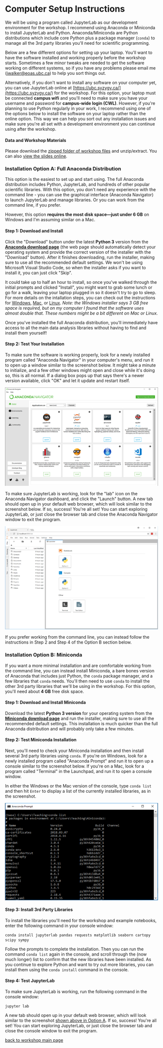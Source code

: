 # Computer Setup Instructions

We will be using a program called JupyterLab as our development environment for the workshop. I recommend using Anaconda or Miniconda to install JupyterLab and Python. Anaconda/Miniconda are Python distributions which include core Python plus a package manager (`conda`) to manage all the 3rd party libraries you'll need for scientific programming.

Below are a few different options for setting up your laptop. You'll want to have the software installed and working properly before the workshop starts. Sometimes a few minor tweaks are needed to get the software working on different systems, so if you have any problems please email me (jwalker@eoas.ubc.ca) to help you sort things out.

Alternatively, if you don't want to install any software on your computer yet, you can use JupyterLab online at [https://ubc.syzygy.ca/](https://ubc.syzygy.ca/) for the workshop. For this option, your laptop must be connected **campus wifi** and you'll need to make sure you have your username and password for **campus-wide login (CWL)**. However, if you're planning to use Python regularly in your work, I recommend using one of the options below to install the software on your laptop rather than the online option. This way we can help you sort out any installation issues and make sure you're all set with a development environment you can continue using after the workshop.


#### Data and Workshop Materials

Please download the [zipped folder of workshop files](http://bit.ly/eoas-python-download) and unzip/extract. You can also [view the slides online](http://bit.ly/eoas-python-slides).

### Installation Option A: Full Anaconda Distribution

This option is the easiest to set up and start using. The full Anaconda distribution includes Python, JupyterLab, and hundreds of other popular scientific libraries. With this option, you don't need any experience with the command line - you can use the graphical interface (Anaconda Navigator) to launch JupyterLab and manage libraries. Or you can work from the command line, if you prefer.

However, this option **requires the most disk space&mdash;just under 6 GB** on Windows and I'm assuming similar on a Mac.

#### Step 1: Download and Install

Click the "Download" button under the latest **Python 3** version from the **[Anaconda download page](https://www.anaconda.com/download/)** (the web page should automatically detect your operating system and provide the correct version of the installer with the "Download" button). After it finishes downloading, run the installer, making sure to use all the recommended default settings. We won't be using Microsoft Visual Studio Code, so when the installer asks if you want to install it, you can just click "Skip".

It could take up to half an hour to install, so once you've walked through the initial prompts and clicked "Install", you might want to grab some lunch or go for a walk, leaving your laptop plugged in so it doesn't try to go to sleep. For more details on the intallation steps, you can check out the instructions for [Windows](https://docs.anaconda.com/anaconda/install/windows), [Mac](https://docs.anaconda.com/anaconda/install/mac-os), or [Linux](http://docs.anaconda.com/anaconda/install/linux/). *Note: the Windows installer says 3 GB free space is required, but on my computer I found that the software uses almost double that. These numbers might be a bit different on Mac or Linux.*

Once you've installed the full Anaconda distribution, you'll immediately have access to all the main data analysis libraries without having to find and install them yourself!

#### Step 2: Test Your Installation

To make sure the software is working properly, look for a newly installed program called "Anaconda Navigator" in your computer's menu, and run it to open up a window similar to the screenshot below. It might take a minute to initialize, and a few other windows might open and close while it's doing so, this is all normal. If a dialog box pops up that says there's a newer version available, click "OK" and let it update and restart itself.

![Anaconda Navigator](img/screenshots/navigator.png)


To make sure JupyterLab is working, look for the "lab" icon on the Anaconda Navigator dashboard, and click the "Launch" button. A new tab should open up in your default web browser, which will look similar to the screenshot below. If so, success!  You're all set! You can start exploring JupyterLab, or just close the browser tab and close the Anaconda Navigator window to exit the program.

<a id="jupyterlab"></a>

![JupyterLab](img/screenshots/jupyterlab.png)

If you prefer working from the command line, you can instead follow the instructions in Step 2 and Step 4 of the Option B section below.


### Installation Option B: Miniconda

If you want a more minimal installation and are comfortable working from the command line, you can instead install Miniconda, a bare bones version of Anaconda that includes just Python, the `conda` package manager, and a few libraries that `conda` needs. You'll then need to use `conda` to install the other 3rd party libraries that we'll be using in the workshop. For this option, you'll need about **4 GB** free disk space.

#### Step 1: Download and Install Miniconda

Download the latest **Python 3 version** for your operating system from the **[Miniconda download page](https://conda.io/miniconda.html)** and run the installer, making sure to use all the recommended default settings. This installation is much quicker than the full Anaconda distribution and will probably only take a few minutes.

<a id="commandline"></a>
#### Step 2: Test Miniconda Installation 

Next, you'll need to check your Miniconda installation and then install several 3rd party libraries using `conda`. If you're on Windows, look for a newly installed program called "Anaconda Prompt" and run it to open up a console similar to the screenshot below. If you're on a Mac, look for a program called "Terminal" in the Launchpad, and run it to open a console window.

In either the Windows or the Mac version of the console, type `conda list` and then hit `Enter` to display a list of the currently installed libraries, as in the screenshot.

![Miniconda](img/screenshots/miniconda1.png)

#### Step 3: Install 3rd Party Libraries

To install the libraries you'll need for the workshop and example notebooks, enter the following command in your console window:
```
conda install jupyterlab pandas requests matplotlib seaborn cartopy scipy sympy
```

Follow the prompts to complete the installation. Then you can run the command `conda list` again in the console, and scroll through the (now much longer) list to confirm that the new libraries have been installed. As you continue to explore Python and want to try out more libraries, you can install them using the `conda install` command in the console.


#### Step 4: Test JupyterLab

To make sure JupyterLab is working, run the following command in the console window:

```
jupyter lab
```

A new tab should open up in your default web browser, which will look similar to the screenshot [shown above in Option A](#jupyterlab). If so, success!  You're all set! You can start exploring JupyterLab, or just close the browser tab and close the console window to exit the program.



[back to workshop main page](https://jenfly.github.io/eoas-python/)
